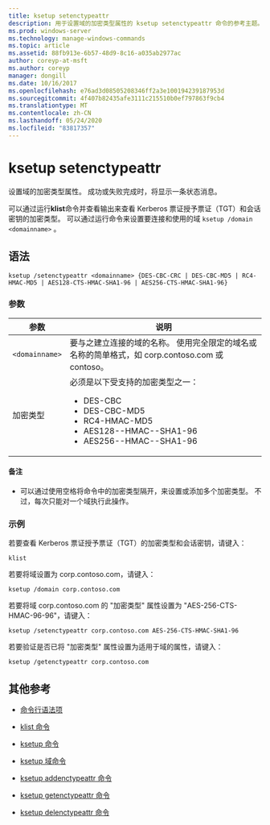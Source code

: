 ```yaml
---
title: ksetup setenctypeattr
description: 用于设置域的加密类型属性的 ksetup setenctypeattr 命令的参考主题。
ms.prod: windows-server
ms.technology: manage-windows-commands
ms.topic: article
ms.assetid: 88fb913e-6b57-48d9-8c16-a035ab2977ac
author: coreyp-at-msft
ms.author: coreyp
manager: dongill
ms.date: 10/16/2017
ms.openlocfilehash: e76ad3d08505208346ff2a3e100194239187953d
ms.sourcegitcommit: 4f407b82435afe3111c215510b0ef797863f9cb4
ms.translationtype: MT
ms.contentlocale: zh-CN
ms.lasthandoff: 05/24/2020
ms.locfileid: "83817357"
---
```

# <a name="ksetup-setenctypeattr"></a>ksetup setenctypeattr

设置域的加密类型属性。 成功或失败完成时，将显示一条状态消息。

可以通过运行**klist**命令并查看输出来查看 Kerberos 票证授予票证（TGT）和会话密钥的加密类型。 可以通过运行命令来设置要连接和使用的域 `ksetup /domain <domainname>` 。

## <a name="syntax"></a>语法

```
ksetup /setenctypeattr <domainname> {DES-CBC-CRC | DES-CBC-MD5 | RC4-HMAC-MD5 | AES128-CTS-HMAC-SHA1-96 | AES256-CTS-HMAC-SHA1-96}
```

### <a name="parameters"></a>参数

| 参数 | 说明 |
| --------- | ----------- |
| `<domainname>` | 要与之建立连接的域的名称。 使用完全限定的域名或名称的简单格式，如 corp.contoso.com 或 contoso。 |
| 加密类型 | 必须是以下受支持的加密类型之一：<ul><li>DES-CBC</li><li>DES-CBC-MD5</li><li>RC4-HMAC-MD5</li><li>AES128--HMAC--SHA1-96</li><li>AES256--HMAC--SHA1-96</li></ul> |

#### <a name="remarks"></a>备注

- 可以通过使用空格将命令中的加密类型隔开，来设置或添加多个加密类型。 不过，每次只能对一个域执行此操作。

### <a name="examples"></a>示例

若要查看 Kerberos 票证授予票证（TGT）的加密类型和会话密钥，请键入：

```
klist
```

若要将域设置为 corp.contoso.com，请键入：

```
ksetup /domain corp.contoso.com
```

若要将域 corp.contoso.com 的 "加密类型" 属性设置为 "AES-256-CTS-HMAC-96-96"，请键入：

```
ksetup /setenctypeattr corp.contoso.com AES-256-CTS-HMAC-SHA1-96
```

若要验证是否已将 "加密类型" 属性设置为适用于域的属性，请键入：

```
ksetup /getenctypeattr corp.contoso.com
```

## <a name="additional-references"></a>其他参考

- [命令行语法项](command-line-syntax-key.md)

- [klist 命令](klist.md)

- [ksetup 命令](ksetup.md)

- [ksetup 域命令](ksetup-domain.md)

- [ksetup addenctypeattr 命令](ksetup-addenctypeattr.md)

- [ksetup getenctypeattr 命令](ksetup-getenctypeattr.md)

- [ksetup delenctypeattr 命令](ksetup-delenctypeattr.md)
